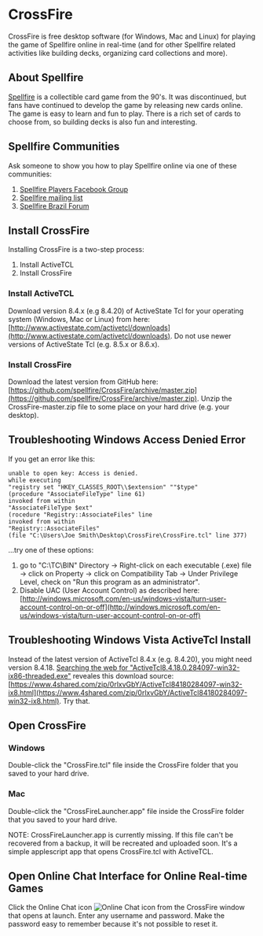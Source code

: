 ﻿# CrossFire
CrossFire is free desktop software (for Windows, Mac and Linux) for playing the game of Spellfire online in real-time (and for other Spellfire related activities like building decks, organizing card collections and more).

## About Spellfire
[Spellfire](http://en.wikipedia.org/wiki/Spellfire) is a collectible card game from the 90's. It was discontinued, but fans have continued to develop the game by releasing new cards online. The game is easy to learn and fun to play. There is a rich set of cards to choose from, so building decks is also fun and interesting.

## Spellfire Communities
Ask someone to show you how to play Spellfire online via one of these communities:

1. [Spellfire Players Facebook Group](https://www.facebook.com/groups/2375681829/)
2. [Spellfire mailing list](http://spellfire.net/mlist.shtml)
3. [Spellfire Brazil Forum](http://forum.spellfire.org/)

## Install CrossFire
Installing CrossFire is a two-step process:

1. Install ActiveTCL
2. Install CrossFire

### Install ActiveTCL
Download version 8.4.x (e.g 8.4.20) of ActiveState Tcl for your operating system (Windows, Mac or Linux) from here: [http://www.activestate.com/activetcl/downloads](http://www.activestate.com/activetcl/downloads). Do not use newer versions of ActiveState Tcl (e.g. 8.5.x or 8.6.x).

### Install CrossFire
Download the latest version from GitHub here: [https://github.com/spellfire/CrossFire/archive/master.zip](https://github.com/spellfire/CrossFire/archive/master.zip). Unzip the CrossFire-master.zip file to some place on your hard drive (e.g. your desktop).

## Troubleshooting Windows Access Denied Error
If you get an error like this:

    unable to open key: Access is denied.
    while executing
    "registry set "HKEY_CLASSES_ROOT\\$extension" ""$type"
    (procedure "AssociateFileType" line 61)
    invoked from within
    "AssociateFileType $ext"
    (rocedure "Registry::AssociateFiles" line 
    invoked from within
    "Registry::AssociateFiles"
    (file "C:\Users\Joe Smith\Desktop\CrossFire\CrossFire.tcl" line 377)

...try one of these options:

1. go to "C:\TC\BIN" Directory -> Right-click on each executable (.exe) file -> click on Property -> click on Compatibility Tab -> Under Privilege Level, check on "Run this program as an administrator".
2. Disable UAC (User Account Control) as described here: [http://windows.microsoft.com/en-us/windows-vista/turn-user-account-control-on-or-off](http://windows.microsoft.com/en-us/windows-vista/turn-user-account-control-on-or-off)

## Troubleshooting Windows Vista ActiveTcl Install
Instead of the latest version of ActiveTcl 8.4.x (e.g. 8.4.20), you might need version 8.4.18. [Searching the web for "ActiveTcl8.4.18.0.284097-win32-ix86-threaded.exe"](https://duckduckgo.com/?q=%22ActiveTcl8.4.18.0.284097-win32-ix86-threaded.exe%22) reveales this download source: [https://www.4shared.com/zip/0rlxvGbY/ActiveTcl84180284097-win32-ix8.html](https://www.4shared.com/zip/0rlxvGbY/ActiveTcl84180284097-win32-ix8.html). Try that.

## Open CrossFire

### Windows
Double-click the "CrossFire.tcl" file inside the CrossFire folder that you saved to your hard drive.

### Mac
Double-click the "CrossFireLauncher.app" file inside the CrossFire folder that you saved to your hard drive.

NOTE: CrossFireLauncher.app is currently missing. If this file can't be recovered from a backup, it will be recreated and uploaded soon. It's a simple applescript app that opens CrossFire.tcl with ActiveTCL.

## Open Online Chat Interface for Online Real-time Games

Click the Online Chat icon ![Online Chat icon](https://raw.github.com/spellfire/CrossFire/master/Graphics/XFire/chatRoom.gif) from the CrossFire window that opens at launch. Enter any username and password. Make the password easy to remember because it's not possible to reset it.